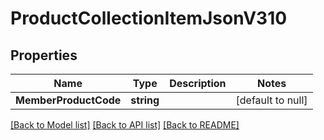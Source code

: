 # ProductCollectionItemJsonV310

## Properties
Name | Type | Description | Notes
------------ | ------------- | ------------- | -------------
**MemberProductCode** | **string** |  | [default to null]

[[Back to Model list]](../README.md#documentation-for-models) [[Back to API list]](../README.md#documentation-for-api-endpoints) [[Back to README]](../README.md)


